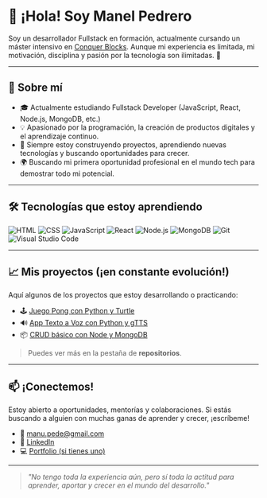# 👋 ¡Hola! Soy Manel Pedrero

Soy un desarrollador Fullstack en formación, actualmente cursando un máster intensivo en [Conquer Blocks](https://conquerblocks.com/). Aunque mi experiencia es limitada, mi motivación, disciplina y pasión por la tecnología son ilimitadas. 💪

---

## 🚀 Sobre mí

- 🎓 Actualmente estudiando Fullstack Developer (JavaScript, React, Node.js, MongoDB, etc.)
- 💡 Apasionado por la programación, la creación de productos digitales y el aprendizaje continuo.
- 🧠 Siempre estoy construyendo proyectos, aprendiendo nuevas tecnologías y buscando oportunidades para crecer.
- 🌍 Buscando mi primera oportunidad profesional en el mundo tech para demostrar todo mi potencial.

---

## 🛠️ Tecnologías que estoy aprendiendo

![HTML](https://img.shields.io/badge/-HTML5-E34F26?style=flat-square&logo=html5&logoColor=white)
![CSS](https://img.shields.io/badge/-CSS3-1572B6?style=flat-square&logo=css3)
![JavaScript](https://img.shields.io/badge/-JavaScript-F7DF1E?style=flat-square&logo=javascript&logoColor=black)
![React](https://img.shields.io/badge/-React-61DAFB?style=flat-square&logo=react&logoColor=black)
![Node.js](https://img.shields.io/badge/-Node.js-339933?style=flat-square&logo=node.js&logoColor=white)
![MongoDB](https://img.shields.io/badge/-MongoDB-47A248?style=flat-square&logo=mongodb&logoColor=white)
![Git](https://img.shields.io/badge/-Git-F05032?style=flat-square&logo=git&logoColor=white)
![Visual Studio Code](https://img.shields.io/badge/-VS%20Code-007ACC?style=flat-square&logo=visual-studio-code)

---

## 📈 Mis proyectos (¡en constante evolución!)

Aquí algunos de los proyectos que estoy desarrollando o practicando:

- 🕹️ [Juego Pong con Python y Turtle](https://github.com/tu-usuario/pong-juego)
- 🔊 [App Texto a Voz con Python y gTTS](https://github.com/tu-usuario/texto-a-voz)
- 📦 [CRUD básico con Node y MongoDB](https://github.com/tu-usuario/crud-node-mongo)

> Puedes ver más en la pestaña de **repositorios**.

---

## 📫 ¡Conectemos!

Estoy abierto a oportunidades, mentorías y colaboraciones. Si estás buscando a alguien con muchas ganas de aprender y crecer, ¡escríbeme!

- 📧 [manu.pede@gmail.com](manu.pede@gmail.com)
- 💼 [LinkedIn](https://www.linkedin.com/in/tuusuario)
- 💻 [Portfolio (si tienes uno)](https://tuportfolio.com)

---

> _"No tengo toda la experiencia aún, pero sí toda la actitud para aprender, aportar y crecer en el mundo del desarrollo."_

